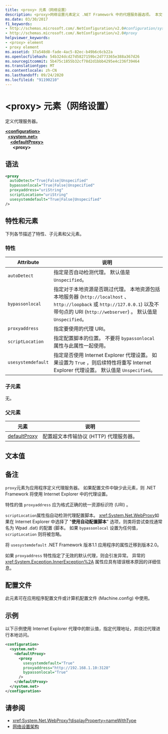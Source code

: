 ```yaml
---
title: <proxy> 元素（网络设置）
description: <proxy>网络设置元素定义 .NET Framework 中的代理服务器选项。 本文包含一个示例。
ms.date: 03/30/2017
f1_keywords:
- http://schemas.microsoft.com/.NetConfiguration/v2.0#configuration/system.net/defaultProxy/proxy
- http://schemas.microsoft.com/.NetConfiguration/v2.0#proxy
helpviewer_keywords:
- <proxy> element
- proxy element
ms.assetid: 37a548d8-fade-4ac5-82ec-b49b6c6cb22a
ms.openlocfilehash: 54b324dcd27d5827159bc2d773365e388a367d26
ms.sourcegitcommit: 5b475c1855b32cf78d2d1bbb4295e4c236f39464
ms.translationtype: MT
ms.contentlocale: zh-CN
ms.lasthandoff: 09/24/2020
ms.locfileid: "91190210"
---
```

# <a name="proxy-element-network-settings"></a>\<proxy> 元素（网络设置）

定义代理服务器。  

[**\<configuration>**](../configuration-element.md)\
&nbsp;&nbsp;[**\<system.net>**](system-net-element-network-settings.md)\
&nbsp;&nbsp;&nbsp;&nbsp;[**\<defaultProxy>**](defaultproxy-element-network-settings.md)\
&nbsp;&nbsp;&nbsp;&nbsp;&nbsp;&nbsp;**\<proxy>**

## <a name="syntax"></a>语法  
  
```xml  
<proxy
  autoDetect="True|False|Unspecified"
  bypassonlocal="True|False|Unspecified"
  proxyaddress="uriString"
  scriptLocation="uriString"
  usesystemdefault="True|False|Unspecified"
/>
```  
  
## <a name="attributes-and-elements"></a>特性和元素  

 下列各节描述了特性、子元素和父元素。  
  
### <a name="attributes"></a>特性  
  
|**Attribute**|**说明**|  
|-------------------|---------------------|  
|`autoDetect`|指定是否自动检测代理。 默认值是 `Unspecified`。|  
|`bypassonlocal`|指定对于本地资源是否跳过代理。 本地资源包括本地服务器 (`http://localhost` 、 `http://loopback` 或 `http://127.0.0.1`) 以及不带句点的 URI (`http://webserver`) 。 默认值是 `Unspecified`。|  
|`proxyaddress`|指定要使用的代理 URI。|  
|`scriptLocation`|指定配置脚本的位置。 不要将 `bypassonlocal` 属性与此属性一起使用。 |  
|`usesystemdefault`|指定是否使用 Internet Explorer 代理设置。 如果设置为 `True` ，则后续特性将重写 Internet Explorer 代理设置。 默认值是 `Unspecified`。|  
  
### <a name="child-elements"></a>子元素  

 无。  
  
### <a name="parent-elements"></a>父元素  
  
|**元素**|**说明**|  
|-----------------|---------------------|  
|[defaultProxy](defaultproxy-element-network-settings.md)|配置超文本传输协议 (HTTP) 代理服务器。|  
  
## <a name="text-value"></a>文本值  
  
## <a name="remarks"></a>备注  

 `proxy`元素为应用程序定义代理服务器。 如果配置文件中缺少此元素，则 .NET Framework 将使用 Internet Explorer 中的代理设置。  
  
 特性的值 `proxyaddress` 应为格式正确的统一资源标识符 (URI) 。  
  
 `scriptLocation`属性指自动检测代理配置脚本。 <xref:System.Net.WebProxy>如果在 Internet Explorer 中选择了 "**使用自动配置脚本**" 选项，则类将尝试查找通常名为 Wpad .dat) 的配置 (脚本。 如果 `bypassonlocal` 设置为任何值， `scriptLocation` 则将被忽略。
  
 将 `usesystemdefault` .NET Framework 版本1.1 应用程序的属性迁移到版本2.0。  
  
 如果 `proxyaddress` 特性指定了无效的默认代理，则会引发异常。 异常的 <xref:System.Exception.InnerException%2A> 属性应具有错误根本原因的详细信息。  
  
## <a name="configuration-files"></a>配置文件  

 此元素可在应用程序配置文件或计算机配置文件 (Machine.config) 中使用。  
  
## <a name="example"></a>示例  

 以下示例使用 Internet Explorer 代理中的默认值，指定代理地址，并绕过代理进行本地访问。  
  
```xml  
<configuration>  
  <system.net>  
    <defaultProxy>  
      <proxy  
        usesystemdefault="True"  
        proxyaddress="http://192.168.1.10:3128"  
        bypassonlocal="True"  
      />  
    </defaultProxy>  
  </system.net>  
</configuration>  
```  
  
## <a name="see-also"></a>请参阅

- <xref:System.Net.WebProxy?displayProperty=nameWithType>
- [网络设置架构](index.md)
